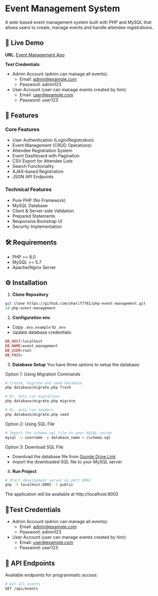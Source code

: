 # Event Management System

A web-based event management system built with PHP and MySQL that allows users to create, manage events and handle attendee registrations.

## 🔴 Live Demo

**URL**: [Event Management App](http://4.145.104.31/)

**Test Credentials**:
- Admin Account (admin can manage all events):
  - Email: admin@example.com
  - Password: admin123
- User Account (user can manage events created by him):
  - Email: user@example.com
  - Password: user123

## 🌟 Features

### Core Features
- User Authentication (Login/Registration)
- Event Management (CRUD Operations)
- Attendee Registration System
- Event Dashboard with Pagination
- CSV Export for Attendee Lists
- Search Functionality
- AJAX-based Registration
- JSON API Endpoints

### Technical Features
- Pure PHP (No Framework)
- MySQL Database
- Client & Server-side Validation
- Prepared Statements
- Responsive Bootstrap UI
- Security Implementation

## 🛠️ Requirements

- PHP >= 8.0
- MySQL >= 5.7
- Apache/Nginx Server

## ⚙️ Installation

1. **Clone Repository**
```bash
git clone https://github.com/sharif7761/php-event-management.git
cd php-event-management
```

2. **Configuration env**
- Copy `.env.example` to `.env`
- Update database credentials:
```php
DB_HOST=localhost
DB_NAME=event_management
DB_USER=root
DB_PASS=
```

3. **Database Setup**
   You have three options to setup the database:

Option 1: Using Migration Commands
```bash
# Create, migrate and seed database
php database/migrate.php fresh

# Or, only run migrations
php database/migrate.php migrate

# Or, only run seeders
php database/migrate.php seed
```

Option 2: Using SQL File
```bash
# Import the schema.sql file to your MySQL server
mysql -u username -p database_name < /schema.sql
```

Option 3: Download SQL File
- Download the database file from [Google Drive Link](https://drive.google.com/file/d/15Mh5Ct8RShdZtNWppBLf2rlI7myJzsUH/view?usp=sharing)
- Import the downloaded SQL file to your MySQL server

4. **Run Project**
```bash
# Start development server on port 8002
php -S localhost:8002 -t public
```
The application will be available at http://localhost:8002

## 🌟Test Credentials
- Admin Account (admin can manage all events):
  - Email: admin@example.com
  - Password: admin123
- User Account (user can manage events created by him):
  - Email: user@example.com
  - Password: user123

## 🌟 API Endpoints

Available endpoints for programmatic access:
```bash
# Get all events
GET /api/events
```